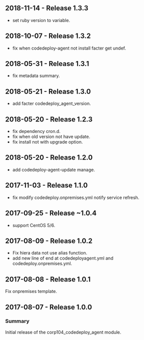 ## 2018-11-14 - Release 1.3.3

  - set ruby version to variable.

## 2018-10-07 - Release 1.3.2

  - fix when codedeploy-agent not install facter get undef.

## 2018-05-31 - Release 1.3.1

  - fix metadata summary.

## 2018-05-21 - Release 1.3.0

  - add facter codedeploy_agent_version.

## 2018-05-20 - Release 1.2.3

  - fix dependency cron.d.
  - fix when old version not have update.
  - fix install not with upgrade option.

## 2018-05-20 - Release 1.2.0

  - add codedeploy-agent-update manage.

## 2017-11-03 - Release 1.1.0

  - fix modify codedeploy.onpremises.yml notify service refresh.

## 2017-09-25 - Release ~1.0.4

  - support CentOS 5/6.

## 2017-08-09 - Release 1.0.2

  - Fix hiera data not use alias function.
  - add new line of end at codedeployagent.yml and codedeploy.onpremises.yml.

## 2017-08-08 - Release 1.0.1

Fix onpremises template.

## 2017-08-07 - Release 1.0.0
### Summary

Initial release of the corp104_codedeploy_agent module.
